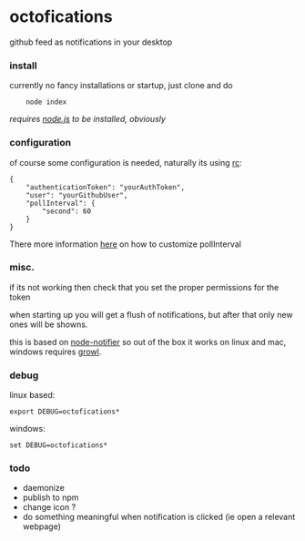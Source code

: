 # octofications
github feed as notifications in your desktop
### install
currently no fancy installations or startup, just clone and do
```
	node index
```
_requires [node.js](http://nodejs.org) to be installed, obviously_
### configuration
of course some configuration is needed, naturally its using [rc](https://github.com/dominictarr/rc): 
```
{
	"authenticationToken": "yourAuthToken",
	"user": "yourGithubUser",
	"pollInterval": {
		"second": 60
	}	
}
```
There more information [here](https://github.com/kessler/tempus-fugit#the-interval-object) on how to customize pollInterval  
### misc.
if its not working then check that you set the proper permissions for the token

when starting up you will get a flush of notifications, but after that only new ones will be showns.

this is based on [node-notifier](https://github.com/mikaelbr/node-notifier) so out of the box it works on linux and mac, windows requires [growl](http://growl.info/).

### debug
linux based:
```
export DEBUG=octofications*
```
windows:
```
set DEBUG=octofications*
```
### todo
- daemonize 
- publish to npm
- change icon ?
- do something meaningful when notification is clicked (ie open a relevant webpage)